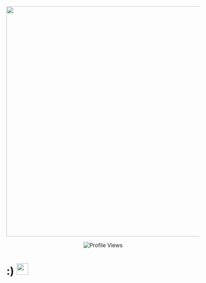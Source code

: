 <div id="header" align="center">
  <img src="https://i.pinimg.com/originals/54/bd/a3/54bda352b17744efa1f6898040455423.gif" width="600"/>
</div>
<p align="center">
    <img src="https://komarev.com/ghpvc/?username=avlyiss&color=ff69b4&style=for-the-badge&base=86" alt="Profile Views" />
</p>
<h1>
  :)
  <img src="https://i.pinimg.com/originals/18/ba/5d/18ba5d426eae90d75234a5df205081a8.gif" width="30px"/>
</h1>


